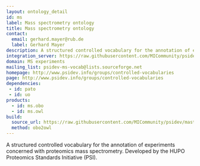 ```yaml
---
layout: ontology_detail
id: ms
label: Mass spectrometry ontology
title: Mass spectrometry ontology
contact:
  email: gerhard.mayer@rub.de
  label: Gerhard Mayer
description: A structured controlled vocabulary for the annotation of experiments concerned with proteomics mass spectrometry.
integration_server: https://raw.githubusercontent.com/MICommunity/psidev/master/psi/psi-ms/mzML/controlledVocabulary/
domain: MS experiments
mailing_list: psidev-ms-vocab@lists.sourceforge.net
homepage: http://www.psidev.info/groups/controlled-vocabularies
page: http://www.psidev.info/groups/controlled-vocabularies
dependencies:
 - id: pato
 - id: uo
products:
  - id: ms.obo
  - id: ms.owl
build:
  source_url: https://raw.githubusercontent.com/MICommunity/psidev/master/psi/psi-ms/mzML/controlledVocabulary/psi-ms.obo
  method: obo2owl
---
```


A structured controlled vocabulary for the annotation of experiments concerned with proteomics mass spectrometry. Developed by the HUPO Proteomics Standards Initiative (PSI).
